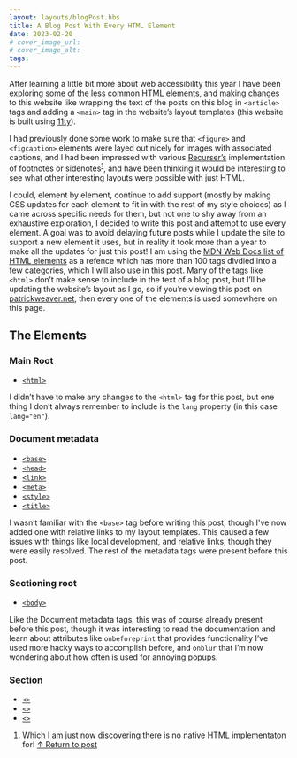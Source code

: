 ```yaml
---
layout: layouts/blogPost.hbs
title: A Blog Post With Every HTML Element
date: 2023-02-20
# cover_image_url: 
# cover_image_alt: 
tags:
---
```


After learning a little bit more about web accessibility this year I have been exploring some of the less common HTML elements, and making changes to this website like wrapping the text of the posts on this blog in <code>&lt;article&gt;</code> tags and adding a <code>&lt;main&gt;</code> tag in the website’s layout templates (this website is built using [11ty](https://www.11ty.dev/)).

I had previously done some work to make sure that <code>&lt;figure&gt;</code> and <code>&lt;figcaption&gt;</code> elements were layed out nicely for images with associated captions, and I had been impressed with various [Recurser’s](https://www.recurse.com/) implementation of footnotes or sidenotes<sup id="footnote-1-link">[1](./#footnote-1)</sup>, and have been thinking it would be interesting to see what other interesting layouts were possible with just HTML.

I could, element by element, continue to add support (mostly by making CSS updates for each element to fit in with the rest of my style choices) as I came across specific needs for them, but not one to shy away from an exhaustive exploration, I decided to write this post and attempt to use every element. A goal was to avoid delaying future posts while I update the site to support a new element it uses, but in reality it took more than a year to make all the updates for just this post! I am using the [MDN Web Docs list of HTML elements](https://developer.mozilla.org/en-US/docs/Web/HTML/Element) as a refence which has more than 100 tags divdied into a few categories, which I will also use in this post. Many of the tags like <code>&lt;html&gt;</code> don’t make sense to include in the text of a blog post, but I’ll be updating the website’s layout as I go, so if you’re viewing this post on [patrickweaver.net](https://www.patrickweaver.net), then every one of the elements is used somewhere on this page.
## The Elements
### Main Root

- <code>[&lt;html&gt;](https://developer.mozilla.org/en-US/docs/Web/HTML/Element/html)</code>

I didn’t have to make any changes to the <code>&lt;html&gt;</code> tag for this post, but one thing I don’t always remember to include is the <code>lang</code> property (in this case <code>lang="en"</code>).

### Document metadata

- <code>[&lt;base&gt;](https://developer.mozilla.org/en-US/docs/Web/HTML/Element/base)</code>
- <code>[&lt;head&gt;](https://developer.mozilla.org/en-US/docs/Web/HTML/Element/head)</code>
- <code>[&lt;link&gt;](https://developer.mozilla.org/en-US/docs/Web/HTML/Element/link)</code>
- <code>[&lt;meta&gt;](https://developer.mozilla.org/en-US/docs/Web/HTML/Element/meta)</code>
- <code>[&lt;style&gt;](https://developer.mozilla.org/en-US/docs/Web/HTML/Element/style)</code>
- <code>[&lt;title&gt;](https://developer.mozilla.org/en-US/docs/Web/HTML/Element/title)</code>

I wasn’t familiar with the <code>&lt;base&gt;</code> tag before writing this post, though I've now added one with relative links to my layout templates. This caused a few issues with things like local development, and relative links, though they were easily resolved. The rest of the metadata tags were present before this post.

### Sectioning root

- <code>[&lt;body&gt;](https://developer.mozilla.org/en-US/docs/Web/HTML/Element/body)</code>

Like the Document metadata tags, this was of course already present before this post, though it was interesting to read the documentation and learn about attributes like <code>onbeforeprint</code> that provides functionality I’ve used more hacky ways to accomplish before, and <code>onblur</code> that I’m now wondering about how often is used for annoying popups.

### Section

- <code>[&lt;&gt;](https://developer.mozilla.org/en-US/docs/Web/HTML/Element/)</code>
- <code>[&lt;&gt;](https://developer.mozilla.org/en-US/docs/Web/HTML/Element/)</code>
- <code>[&lt;&gt;](https://developer.mozilla.org/en-US/docs/Web/HTML/Element/)</code>




<ol>
    <li id="footnote-1">Which I am just now discovering there is no native HTML implementaton for! <a href="#footnote-1-link">↑ Return to post</a></li>
</ol>